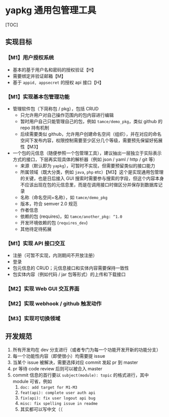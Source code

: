 # yapkg 通用包管理工具
[TOC]
## 实现目标
### 【M1】用户授权系统
- 基本的基于用户名和密码的授权验证【H】
- 需要绑定并验证邮箱【M】
- 基于 `appid, appsecret` 的授权 api 接口【H】
### 【M1】实现基本包管理功能
- 管理软件包（下简称包 / pkg），包括 CRUD
  - 只允许用户对自己操作范围内的包内容进行编辑
  - 暂时用户自己只能管理自己的包，例如 `tamce/demo_pkg`，类似 github 的 repo 持有机制
  - 后续需要类似 github，允许用户创建命名空间（组织），并在对应的命名空间下发布内容，权限控制需要至少区分几个等级，需要预先保留好拓展性【M3】
- 一个包的元信息（随便参照一个包管理工具），建议抽出一层独立于实际表示方式的接口，下层再实现具体的解析器（例如 json / yaml / http / git 等）
  - 来源（默认即为 `yapkg`），可暂时不实现，但需要预留类似的接口能力
  - 所属领域（既大分类，例如 `java`, `php` etc）【M3】这个是实现通用包管理的关键，也是日后接入 GUI 搜索时需要参与搜索的字段，但这个内容本身不应该出现在包的元信息里，而是在调用接口时做区分并保存到数据库记录
  - 名称（命名空间+名称），如 `tamce/demo_pkg`
  - 版本，符合 semver 2.0 规范
  - 作者信息
  - 依赖的包 (requires)，如 `tamce/another_pkg: ^1.0`
  - 开发环境依赖的包 (`requires_dev`)
  - 其他待定待拓展

### 【M1】实现 API 接口交互
- 注册（可暂不实现，内测期间不开放注册）
- 登录
- 包元信息的 CRUD；元信息接口和实体内容需要保持一致性
- 包实体内容（例如代码 / jar 包等形式）的上传和下载接口

### 【M2】实现 Web GUI 交互界面
### 【M2】实现 webhook / github 触发动作
### 【M3】实现可切换领域

## 开发规范
1. 所有开发均在 dev 分支进行（或者专门为每一个功能开发开新的功能分支）
2. 每一个功能性内容（即使很小）均需要提 issue
3. 当某个 issue 被解决，需要选择对应 commit 发起 pr 到 master
4. pr 等待 code review 后则可以被合入 master
5. commit 信息的首行要以 `subject(module): topic` 的格式进行，其中 module 可省，例如
   1. `doc: add target for M1-M3`
   2. `feat(api): complete user auth api`
   3. `fix(api): fix user logout api bug`
   4. `misc: fix spelling issue in readme`
   5. 其实都可以写中文（（